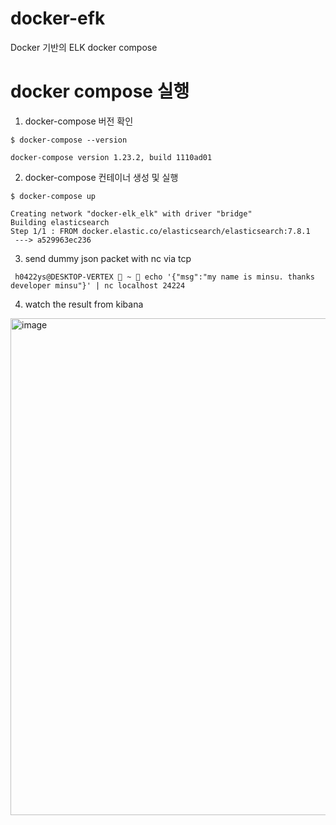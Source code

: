 # docker-efk
Docker 기반의 ELK docker compose

# docker compose 실행
1. docker-compose 버전 확인
```shell
$ docker-compose --version

docker-compose version 1.23.2, build 1110ad01
```

2. docker-compose 컨테이너 생성 및 실행
```shell
$ docker-compose up

Creating network "docker-elk_elk" with driver "bridge"
Building elasticsearch
Step 1/1 : FROM docker.elastic.co/elasticsearch/elasticsearch:7.8.1
 ---> a529963ec236
```


3. send dummy json packet with nc via tcp
```shell
 h0422ys@DESKTOP-VERTEX  ~  echo '{"msg":"my name is minsu. thanks developer minsu"}' | nc localhost 24224
```


4. watch the result from kibana

<img width="795" alt="image" src="https://user-images.githubusercontent.com/37045096/220638811-e125de93-9edf-4db8-b2f0-931fe88e6d96.png">
